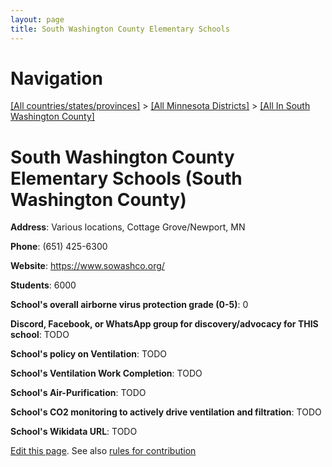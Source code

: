 ```yaml
---
layout: page
title: South Washington County Elementary Schools
---
```

# Navigation

[[All countries/states/provinces]](../../..) > [[All Minnesota Districts]](../..) > [[All In South Washington County]](..)

# South Washington County Elementary Schools (South Washington County)

**Address**: Various locations, Cottage Grove/Newport, MN

**Phone**: (651) 425-6300

**Website**: <https://www.sowashco.org/>

**Students**: 6000

**School's overall airborne virus protection grade (0-5)**: 0

**Discord, Facebook, or WhatsApp group for discovery/advocacy for THIS school**: TODO

**School's policy on Ventilation**: TODO

**School's Ventilation Work Completion**: TODO

**School's Air-Purification**: TODO

**School's CO2 monitoring to actively drive ventilation and filtration**: TODO

**School's Wikidata URL**: TODO


[Edit this page](https://github.com/ventilate-schools/MN/edit/main/./South_Washington_County/South_Washington_County_Elementary_Schools.md). See also [rules for contribution](../../../contribution-rules/)